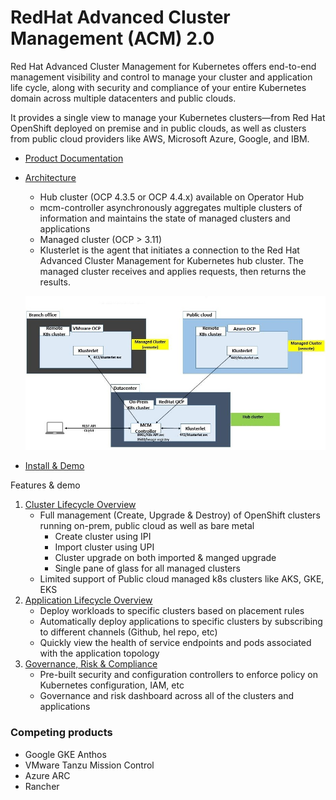 # RedHat Advanced Cluster Management (ACM) 2.0
Red Hat Advanced Cluster Management for Kubernetes offers end-to-end management visibility and control to manage your cluster and application life cycle, along with security and compliance of your entire Kubernetes domain across multiple datacenters and public clouds.

It provides a single view to manage your Kubernetes clusters—from Red Hat OpenShift deployed on premise and in public clouds, as well as clusters from public cloud providers like AWS, Microsoft Azure, Google, and IBM.

* [Product Documentation](https://access.redhat.com/documentation/en-us/red_hat_advanced_cluster_management_for_kubernetes/2.0/)
* [Architecture](https://access.redhat.com/documentation/en-us/red_hat_advanced_cluster_management_for_kubernetes/2.0/html/about/welcome-to-red-hat-advanced-cluster-management-for-kubernetes#multicluster-architecture)
    * Hub cluster (OCP 4.3.5 or OCP 4.4.x) available on Operator Hub
    * mcm-controller asynchronously aggregates multiple clusters of information and maintains the state of managed clusters and applications
    * Managed cluster (OCP > 3.11)
    * Klusterlet is the agent that initiates a connection to the Red Hat Advanced Cluster Management for Kubernetes hub cluster. The managed cluster receives and applies requests, then returns the results. 

    ![alt text](images/rh-acm.jpg)

* [Install & Demo](https://www.youtube.com/watch?v=4keQWJoFl7A)

Features & demo
1. [Cluster Lifecycle Overview](https://www.youtube.com/watch?v=1q9vVOsdSiw)
    * Full management (Create, Upgrade & Destroy) of OpenShift clusters running on-prem, public cloud as well as bare metal
        * Create cluster using IPI
        * Import cluster using UPI
        * Cluster upgrade on both imported & manged upgrade
        * Single pane of glass for all managed clusters 
    * Limited support of Public cloud managed k8s clusters like AKS, GKE, EKS
2. [Application Lifecycle Overview](https://www.youtube.com/watch?v=gKw-bJGYTQw)
    * Deploy workloads to specific clusters based on placement rules
    * Automatically deploy applications to specific clusters by subscribing to different channels (Github, hel repo, etc)
    * Quickly view the health of service endpoints and pods associated with the application topology
3. [Governance, Risk & Compliance](https://www.youtube.com/watch?v=aaeC2gYV57Q)
    * Pre-built security and configuration controllers to enforce policy on Kubernetes configuration, IAM, etc
    * Governance and risk dashboard across all of the clusters and applications

### Competing products
* Google GKE Anthos
* VMware Tanzu Mission Control
* Azure ARC
* Rancher